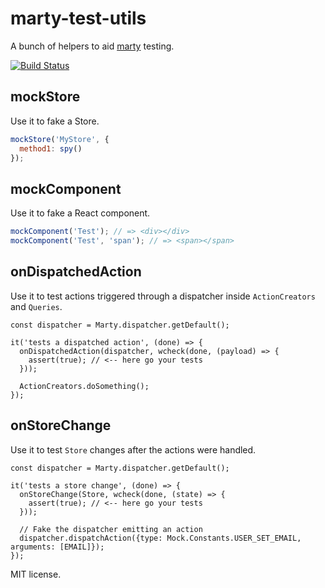 # marty-test-utils

A bunch of helpers to aid [marty](https//martyjs.org) testing.

[![Build Status](https://travis-ci.org/dariocravero/marty-test-utils.svg?branch=master)](https://travis-ci.org/dariocravero/marty-test-utils)

## mockStore

Use it to fake a Store.

```js
mockStore('MyStore', {
  method1: spy()
});
```

## mockComponent

Use it to fake a React component.

```js
mockComponent('Test'); // => <div></div>
mockComponent('Test', 'span'); // => <span></span>
```

## onDispatchedAction

Use it to test actions triggered through a dispatcher inside `ActionCreators` and `Queries`.

```
const dispatcher = Marty.dispatcher.getDefault();

it('tests a dispatched action', (done) => {
  onDispatchedAction(dispatcher, wcheck(done, (payload) => {
    assert(true); // <-- here go your tests
  }));

  ActionCreators.doSomething();
});
```

## onStoreChange

Use it to test `Store` changes after the actions were handled.

```
const dispatcher = Marty.dispatcher.getDefault();

it('tests a store change', (done) => {
  onStoreChange(Store, wcheck(done, (state) => {
    assert(true); // <-- here go your tests
  }));

  // Fake the dispatcher emitting an action
  dispatcher.dispatchAction({type: Mock.Constants.USER_SET_EMAIL, arguments: [EMAIL]});
});
```

MIT license.
